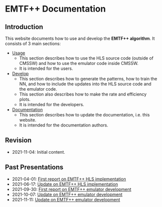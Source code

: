 # EMTF++ Documentation

## Introduction

This website documents how to use and develop the **EMTF++ algorithm**. It consists of 3 main sections:

- [Usage](usage)
    - This section describes how to use the HLS source code (outside of CMSSW) and how to use the emulator code inside CMSSW.
    - It is intended for the users.
- [Develop](develop)
    - This section describes how to generate the patterns, how to train the NN, and how to include the updates into the HLS source code and the emulator code.
    - This section also describes how to make the rate and efficiency plots.
    - It is intended for the developers.
- [Documentation](docs)
    - This section describes how to update the documentation, i.e. this website.
    - It is intended for the documentation authors.


## Revision

- 2021-11-04: Initial content.


## Past Presentations

- 2021-04-01: [First report on EMTF++ HLS implementation](https://indico.cern.ch/event/1023861/contributions/4298612/subcontributions/333167/attachments/2220089/3759718/2021-04-01_emtfpp_p2l1tm_update_v2.pdf)
- 2021-06-17: [Update on EMTF++ HLS implementation](https://indico.cern.ch/event/1049784/contributions/4410771/subcontributions/342163/attachments/2266411/3848117/2021-06-17_emtfpp_p2l1tmu_update_v1.pdf)
- 2021-09-30: [First report on EMTF++ emulator development](https://indico.cern.ch/event/1080544/contributions/4545051/subcontributions/351618/attachments/2320189/3950650/2021-09-30_emtfpp_emu_dev_v1.pdf)
- 2021-10-07: [Update on EMTF++ emulator development](https://indico.cern.ch/event/1084984/contributions/4561785/subcontributions/352762/attachments/2324485/3958988/2021-10-07_emtfpp_emu_dev_v1.pdf)
- 2021-11-11: [Update on EMTF++ emulator development](https://indico.cern.ch/event/1095694/contributions/4608837/subcontributions/356759/attachments/2343641/3995923/2021-11-11_emtfpp_emu_dev_v1.pdf)

